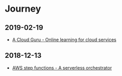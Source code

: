 # Journey

## 2019-02-19

- [A Cloud Guru - Online learning for cloud services](https://acloud.guru/)

## 2018-12-13

- [AWS step functions - A serverless orchestrator](https://cloudacademy.com/blog/aws-step-functions-a-serverless-orchestrator/)


